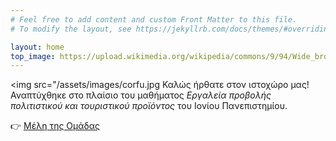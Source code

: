 ```yaml
---
# Feel free to add content and custom Front Matter to this file.
# To modify the layout, see https://jekyllrb.com/docs/themes/#overriding-theme-defaults

layout: home
top_image: https://upload.wikimedia.org/wikipedia/commons/9/94/Wide_brown_land_art-work.JPG
---
```

<img src="/assets/images/corfu.jpg
Καλώς ήρθατε στον ιστοχώρο μας!  
Αναπτύχθηκε στο πλαίσιο του μαθήματος *Εργαλεία προβολής πολιτιστικού και τουριστικού προϊόντος* του Ιονίου Πανεπιστημίου.

👉 [Μέλη της Ομάδας](team)
